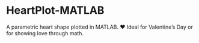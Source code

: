 # HeartPlot-MATLAB
A parametric heart shape plotted in MATLAB. ❤️ Ideal for Valentine’s Day or for showing love through math.
